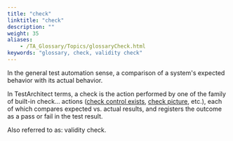```yaml
--- 
title: "check"
linktitle: "check"
description: ""
weight: 35
aliases: 
    - /TA_Glossary/Topics/glossaryCheck.html
keywords: "glossary, check, validity check"
---
```


In the general test automation sense, a comparison of a system's expected behavior with its actual behavior.

In TestArchitect terms, a check is the action performed by one of the family of built-in check... actions \([check control exists](/automation-guide/action-based-testing-language/built-in-actions/user-interface-actions/control-element/check-control-exists), [check picture](/automation-guide/action-based-testing-language/built-in-actions/user-interface-actions/picture-handling/check-picture), etc.\), each of which compares expected vs. actual results, and registers the outcome as a pass or fail in the test result.

Also referred to as: validity check.
